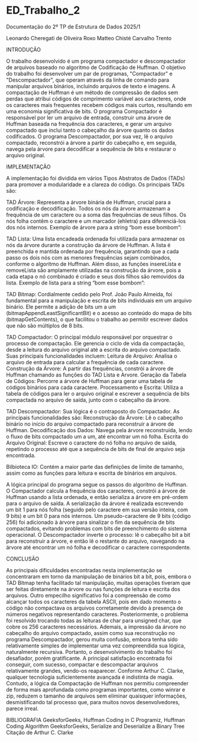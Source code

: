 # ED_Trabalho_2

Documentação do 2º TP de Estrutura de Dados 2025/1

Leonardo Cheregati de Oliveira Roxo
Matteo Chisté Carvalho Trento



INTRODUÇÃO

O trabalho desenvolvido é um programa compactador e descompactador de arquivos baseado no algoritmo de Codificação de Huffman. O objetivo do trabalho foi desenvolver um par de programas, "Compactador" e "Descompactador", que operam através da linha de comando para manipular arquivos binários, incluindo arquivos de texto e imagens. A compactação de Huffman é um método de compressão de dados sem perdas que atribui códigos de comprimento variável aos caracteres, onde os caracteres mais frequentes recebem códigos mais curtos, resultando em uma economia significativa de bits. O programa Compactador é responsável por ler um arquivo de entrada, construir uma árvore de Huffman baseada na frequência dos caracteres, e gerar um arquivo compactado que inclui tanto o cabeçalho da árvore quanto os dados codificados. O programa Descompactador, por sua vez, lê o arquivo compactado, reconstrói a árvore a partir do cabeçalho e, em seguida, navega pela árvore para decodificar a sequência de bits e restaurar o arquivo original.



IMPLEMENTAÇÃO

A implementação foi dividida em vários Tipos Abstratos de Dados (TADs) para promover a modularidade e a clareza do código. Os principais TADs são:

TAD Árvore: Representa a árvore binária de Huffman, crucial para a codificação e decodificação. Todos os nós da árvore armazenam a frequência de um caractere ou a soma das frequências de seus filhos. Os nós folha contêm o caractere e um marcador (ehletra) para diferenciá-los dos nós internos.
Exemplo de árvore para a string “bom esse bombom”:

TAD Lista: Uma lista encadeada ordenada foi utilizada para armazenar os nós da árvore durante a construção da árvore de Huffman. A lista é preenchida e mantida ordenada por frequência, garantindo que a cada passo os dois nós com as menores frequências sejam combinados, conforme o algoritmo de Huffman. Além disso, as funções insereLista e removeLista são amplamente utilizadas na construção da árvore, pois a cada etapa o nó combinado é criado e seus dois filhos são removidos da lista.
Exemplo de lista para a string “bom esse bombom”:

TAD Bitmap: Cordialmente cedido pelo Prof. João Paulo Almeida, foi fundamental para a manipulação e escrita de bits individuais em um arquivo binário. Ele permite a adição de bits um a um (bitmapAppendLeastSignificantBit) e o acesso ao conteúdo do mapa de bits (bitmapGetContents), o que facilitou o trabalho ao permitir escrever dados que não são múltiplos de 8 bits.

TAD Compactador: O principal módulo responsável por orquestrar o processo de compactação. Ele gerencia o ciclo de vida da compactação, desde a leitura do arquivo original até a escrita do arquivo compactado. Suas principais funcionalidades incluem:
Leitura de Arquivo: Analisa o arquivo de entrada para calcular a frequência de cada caractere.
Construção da Árvore: A partir das frequências, constrói a árvore de Huffman chamando as funções do TAD Lista e Arvore.
Geração da Tabela de Códigos: Percorre a árvore de Huffman para gerar uma tabela de códigos binários para cada caractere.
Processamento e Escrita: Utiliza a tabela de códigos para ler o arquivo original e escrever a sequência de bits compactada no arquivo de saída, junto com o cabeçalho da árvore.

TAD Descompactador: Sua lógica é o contraposto do Compactador. As principais funcionalidades são:
Reconstrução da Árvore: Lê o cabeçalho binário no início do arquivo compactado para reconstruir a árvore de Huffman.
Decodificação dos Dados: Navega pela árvore reconstruída, lendo o fluxo de bits compactado um a um, até encontrar um nó folha.
Escrita do Arquivo Original: Escreve o caractere do nó folha no arquivo de saída, repetindo o processo até que a sequência de bits de final de arquivo seja encontrada.

Bilbioteca IO: Contém a maior parte das definições de limite de tamanho, assim como as funções para leitura e escrita de binários em arquivos.

A lógica principal do programa segue os passos do algoritmo de Huffman. O Compactador calcula a frequência dos caracteres, constrói a árvore de Huffman usando a lista ordenada, e então serializa a árvore em pré-ordem para o arquivo de saída. A serialização da árvore é realizada escrevendo um bit 1 para nós folha (seguido pelo caractere em sua versão inteira, com 9 bits) e um bit 0 para nós internos. Um pseudo-caractere de 9 bits (código 256) foi adicionado à árvore para sinalizar o fim da sequência de bits compactados, evitando problemas com bits de preenchimento do sistema operacional. O Descompactador inverte o processo: lê o cabeçalho bit a bit para reconstruir a árvore, e então lê o restante do arquivo, navegando na árvore até encontrar um nó folha e decodificar o caractere correspondente.


CONCLUSÃO

As principais dificuldades encontradas nesta implementação se concentraram em torno da manipulação de binários bit a bit, pois, embora o TAD Bitmap tenha facilitado tal manipulação, muitas operações tiveram que ser feitas diretamente na árvore ou nas funções de leitura e escrita dos arquivos. Outro empecilho significativo foi a compreensão de como alcançar todos os caracteres da tabela ASCII, pois em dado momento o código não compactava os arquivos corretamente devido à presença de números negativos representando caracteres. Posteriormente, o problema foi resolvido trocando todas as leituras de char para unsigned char, que cobre os 256 caracteres necessários. Ademais, a impressão da árvore no cabeçalho do arquivo compactado, assim como sua reconstrução no programa Descompactador, gerou muita confusão, embora tenha sido relativamente simples de implementar uma vez compreendida sua lógica, naturalmente recursiva.
Portanto, o desenvolvimento do trabalho foi desafiador, porém gratificante. A principal satisfação encontrada foi conseguir, com sucesso, compactar e descompactar arquivos relativamente grandes, vendo-os reaparecer. Conforme Arthur C. Clarke, qualquer tecnologia suficientemente avançada é indistinta de magia. Contudo, a lógica da Compactação de Huffman nos permitiu compreender de forma mais aprofundada como programas importantes, como winrar  e zip, reduzem o tamanho de arquivos sem eliminar quaisquer informações, desmistificando tal processo que, para muitos novos desenvolvedores, parece irreal.


BIBLIOGRAFIA
GeeksforGeeks, Huffman Coding in C
Programiz, Huffman Coding Algorithm
GeeksforGeeks, Serialize and Deserialize a Binary Tree
Citação de Arthur C. Clarke

